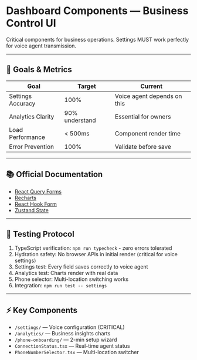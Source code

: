 # Dashboard Components — Business Control UI

Critical components for business operations. Settings MUST work perfectly for voice agent transmission.

---

## 🎯 Goals & Metrics

| Goal | Target | Current |
|------|--------|---------|
| Settings Accuracy | 100% | Voice agent depends on this |
| Analytics Clarity | 90% understand | Essential for owners |
| Load Performance | < 500ms | Component render time |
| Error Prevention | 100% | Validate before save |

---

## 📚 Official Documentation

- [React Query Forms](https://tanstack.com/query/latest/docs/react/guides/mutations)
- [Recharts](https://recharts.org/en-US/guide)
- [React Hook Form](https://react-hook-form.com/api)
- [Zustand State](https://docs.pmnd.rs/zustand/getting-started/introduction)

---

## 🧪 Testing Protocol

1. TypeScript verification: `npm run typecheck` - zero errors tolerated
2. Hydration safety: No browser APIs in initial render (critical for voice settings)
3. Settings test: Every field saves correctly to voice agent
4. Analytics test: Charts render with real data
5. Phone selector: Multi-location switching works
6. Integration: `npm run test -- settings`

---

## ⚡ Key Components

- `/settings/` — Voice configuration (CRITICAL)
- `/analytics/` — Business insights charts
- `/phone-onboarding/` — 2-min setup wizard
- `ConnectionStatus.tsx` — Real-time agent status
- `PhoneNumberSelector.tsx` — Multi-location switcher